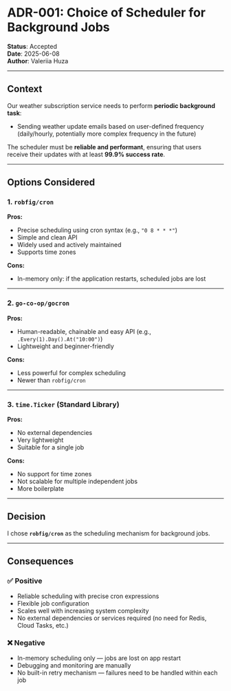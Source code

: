 # ADR-001: Choice of Scheduler for Background Jobs

**Status**: Accepted  
**Date**: 2025-06-08  
**Author**: Valeriia Huza

---

## Context

Our weather subscription service needs to perform **periodic background task**:

- Sending weather update emails based on user-defined frequency (daily/hourly, potentially more complex frequency in the future)

The scheduler must be **reliable and performant**, ensuring that users receive their updates with at least **99.9% success rate**.

---

## Options Considered

### 1. `robfig/cron`

**Pros:**

- Precise scheduling using cron syntax (e.g., `"0 8 * * *"`)
- Simple and clean API
- Widely used and actively maintained
- Supports time zones

**Cons:**

- In-memory only: if the application restarts, scheduled jobs are lost

---

### 2. `go-co-op/gocron`

**Pros:**

- Human-readable, chainable and easy API (e.g., `.Every(1).Day().At("10:00")`)
- Lightweight and beginner-friendly

**Cons:**

- Less powerful for complex scheduling
- Newer than `robfig/cron`

---

### 3. `time.Ticker` (Standard Library)

**Pros:**

- No external dependencies
- Very lightweight
- Suitable for a single job

**Cons:**

- No support for time zones
- Not scalable for multiple independent jobs
- More boilerplate

---

## Decision

I chose **`robfig/cron`** as the scheduling mechanism for background jobs.

---

## Consequences

### ✅ Positive

- Reliable scheduling with precise cron expressions
- Flexible job configuration
- Scales well with increasing system complexity
- No external dependencies or services required (no need for Redis, Cloud Tasks, etc.)

### ❌ Negative

- In-memory scheduling only — jobs are lost on app restart
- Debugging and monitoring are manually
- No built-in retry mechanism — failures need to be handled within each job